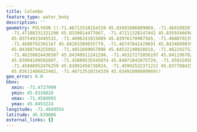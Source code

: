 ```yaml
---
title: Colombe
feature_type: water_body
description: ''
geometry: POLYGON ((-71.46713510154339 45.83491806809069, -71.46910920737817 45.83348283399972,
  -71.47108331321296 45.8339014477667, -71.47211328147442 45.83593466984262, -71.47279992698147
  45.83754923445532, -71.4696241915089 45.83976170987565, -71.4680792391167 45.84083801746096,
  -71.4680792391167 45.84203389035779, -71.46747842429691 45.8434689039055, -71.46610513328191
  45.84388744255092, -71.4651609957086 45.84532240828818, -71.46224275230051 45.84532240828818,
  -71.46250024436587 45.84340911241294, -71.46327272056197 45.84119678202908, -71.4620710909242
  45.83994109591897, -71.45889535545074 45.84071842875729, -71.4593245088933 45.83952252758513,
  -71.45880952476259 45.83892456736024, -71.45992532371221 45.83778842522828, -71.46387353538177
  45.83611406822402, -71.46713510154339 45.83491806809069))
geo_error: 0.0
bbox:
  xmin: -71.4727999
  ymin: 45.8334828
  xmax: -71.4588095
  ymax: 45.8453224
longitude: -71.4660554
latitude: 45.839006
external_links: {}
---
```

